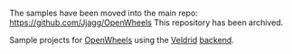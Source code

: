 The samples have been moved into the main repo: https://github.com/Jjagg/OpenWheels
This repository has been archived.

Sample projects for [OpenWheels](https://github.com/Jjagg/OpenWheels) using the [Veldrid](https://github.com/mellinoe/veldrid) [backend](https://github.com/Jjagg/OpenWheels.Veldrid).
